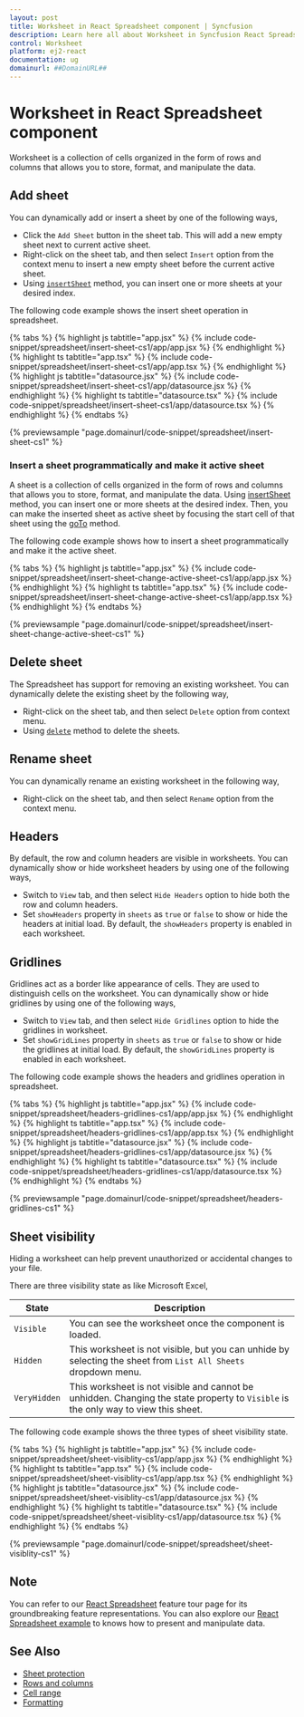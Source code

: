 ```yaml
---
layout: post
title: Worksheet in React Spreadsheet component | Syncfusion
description: Learn here all about Worksheet in Syncfusion React Spreadsheet component of Syncfusion Essential JS 2 and more.
control: Worksheet 
platform: ej2-react
documentation: ug
domainurl: ##DomainURL##
---
```


# Worksheet in React Spreadsheet component

Worksheet is a collection of cells organized in the form of rows and columns that allows you to store, format, and manipulate the data.

## Add sheet

You can dynamically add or insert a sheet by one of the following ways,

* Click the `Add Sheet` button in the sheet tab. This will add a new empty sheet next to current active sheet.
* Right-click on the sheet tab, and then select `Insert` option from the context menu to insert a new empty sheet before the current active sheet.
* Using [`insertSheet`](https://ej2.syncfusion.com/react/documentation/api/spreadsheet/#insertsheet) method, you can insert one or more sheets at your desired index.

The following code example shows the insert sheet operation in spreadsheet.

{% tabs %}
{% highlight js tabtitle="app.jsx" %}
{% include code-snippet/spreadsheet/insert-sheet-cs1/app/app.jsx %}
{% endhighlight %}
{% highlight ts tabtitle="app.tsx" %}
{% include code-snippet/spreadsheet/insert-sheet-cs1/app/app.tsx %}
{% endhighlight %}
{% highlight js tabtitle="datasource.jsx" %}
{% include code-snippet/spreadsheet/insert-sheet-cs1/app/datasource.jsx %}
{% endhighlight %}
{% highlight ts tabtitle="datasource.tsx" %}
{% include code-snippet/spreadsheet/insert-sheet-cs1/app/datasource.tsx %}
{% endhighlight %}
{% endtabs %}

 {% previewsample "page.domainurl/code-snippet/spreadsheet/insert-sheet-cs1" %}

### Insert a sheet programmatically and make it active sheet 

A sheet is a collection of cells organized in the form of rows and columns that allows you to store, format, and manipulate the data. Using [insertSheet](https://ej2.syncfusion.com/react/documentation/api/spreadsheet/#insertsheet) method, you can insert one or more sheets at the desired index. Then, you can make the inserted sheet as active sheet by focusing the start cell of that sheet using the [goTo](https://ej2.syncfusion.com/react/documentation/api/spreadsheet/#goto) method.

The following code example shows how to insert a sheet programmatically and make it the active sheet.

{% tabs %}
{% highlight js tabtitle="app.jsx" %}
{% include code-snippet/spreadsheet/insert-sheet-change-active-sheet-cs1/app/app.jsx %}
{% endhighlight %}
{% highlight ts tabtitle="app.tsx" %}
{% include code-snippet/spreadsheet/insert-sheet-change-active-sheet-cs1/app/app.tsx %}
{% endhighlight %}
{% endtabs %}

{% previewsample "page.domainurl/code-snippet/spreadsheet/insert-sheet-change-active-sheet-cs1" %}

## Delete sheet

The Spreadsheet has support for removing an existing worksheet. You can dynamically delete the existing sheet by the following way,

* Right-click on the sheet tab, and then select `Delete` option from context menu.
* Using [`delete`](https://ej2.syncfusion.com/react/documentation/api/spreadsheet/#delete ) method to delete the sheets.

## Rename sheet

You can dynamically rename an existing worksheet in the following way,

* Right-click on the sheet tab, and then select `Rename` option from the context menu.

## Headers

By default, the row and column headers are visible in worksheets. You can dynamically show or hide worksheet headers by using one of the following ways,

* Switch to `View` tab, and then select `Hide Headers` option to hide both the row and column headers.
* Set `showHeaders` property in `sheets` as `true` or `false` to show or hide the headers at initial load. By default, the `showHeaders` property is enabled in each worksheet.

## Gridlines

Gridlines act as a border like appearance of cells. They are used to distinguish cells on the worksheet. You can dynamically show or hide gridlines by using one of the following ways,

* Switch to `View` tab, and then select `Hide Gridlines` option to hide the gridlines in worksheet.
* Set `showGridLines` property in `sheets` as `true` or `false` to show or hide the gridlines at initial load. By default, the `showGridLines` property is enabled in each worksheet.

The following code example shows the headers and gridlines operation in spreadsheet.

{% tabs %}
{% highlight js tabtitle="app.jsx" %}
{% include code-snippet/spreadsheet/headers-gridlines-cs1/app/app.jsx %}
{% endhighlight %}
{% highlight ts tabtitle="app.tsx" %}
{% include code-snippet/spreadsheet/headers-gridlines-cs1/app/app.tsx %}
{% endhighlight %}
{% highlight js tabtitle="datasource.jsx" %}
{% include code-snippet/spreadsheet/headers-gridlines-cs1/app/datasource.jsx %}
{% endhighlight %}
{% highlight ts tabtitle="datasource.tsx" %}
{% include code-snippet/spreadsheet/headers-gridlines-cs1/app/datasource.tsx %}
{% endhighlight %}
{% endtabs %}

 {% previewsample "page.domainurl/code-snippet/spreadsheet/headers-gridlines-cs1" %}

## Sheet visibility

Hiding a worksheet can help prevent unauthorized or accidental changes to your file.

There are three visibility state as like Microsoft Excel,

| State | Description |
|-------|---------|
| `Visible` | You can see the worksheet once the component is loaded. |
| `Hidden` | This worksheet is not visible, but you can unhide by selecting the sheet from `List All Sheets` dropdown menu. |
| `VeryHidden` | This worksheet is not visible and cannot be unhidden. Changing the state property to `Visible` is the only way to view this sheet. |

The following code example shows the three types of sheet visibility state.

{% tabs %}
{% highlight js tabtitle="app.jsx" %}
{% include code-snippet/spreadsheet/sheet-visiblity-cs1/app/app.jsx %}
{% endhighlight %}
{% highlight ts tabtitle="app.tsx" %}
{% include code-snippet/spreadsheet/sheet-visiblity-cs1/app/app.tsx %}
{% endhighlight %}
{% highlight js tabtitle="datasource.jsx" %}
{% include code-snippet/spreadsheet/sheet-visiblity-cs1/app/datasource.jsx %}
{% endhighlight %}
{% highlight ts tabtitle="datasource.tsx" %}
{% include code-snippet/spreadsheet/sheet-visiblity-cs1/app/datasource.tsx %}
{% endhighlight %}
{% endtabs %}

 {% previewsample "page.domainurl/code-snippet/spreadsheet/sheet-visiblity-cs1" %}

## Note

You can refer to our [React Spreadsheet](https://www.syncfusion.com/react-ui-components/react-spreadsheet) feature tour page for its groundbreaking feature representations. You can also explore our [React Spreadsheet example](https://ej2.syncfusion.com/react/demos/#/material/spreadsheet/default) to knows how to present and manipulate data.

## See Also

* [Sheet protection](./protect-sheet)
* [Rows and columns](./rows-and-columns)
* [Cell range](./cell-range)
* [Formatting](./formatting)
